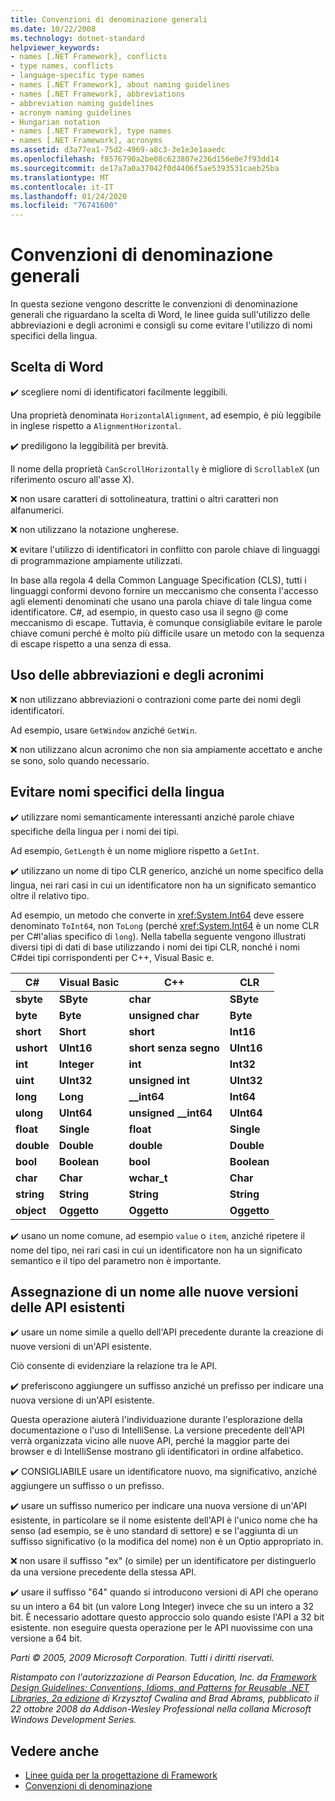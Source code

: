 ```yaml
---
title: Convenzioni di denominazione generali
ms.date: 10/22/2008
ms.technology: dotnet-standard
helpviewer_keywords:
- names [.NET Framework], conflicts
- type names, conflicts
- language-specific type names
- names [.NET Framework], about naming guidelines
- names [.NET Framework], abbreviations
- abbreviation naming guidelines
- acronym naming guidelines
- Hungarian notation
- names [.NET Framework], type names
- names [.NET Framework], acronyms
ms.assetid: d3a77ea1-75d2-4969-a8c3-3e1e3e1aaedc
ms.openlocfilehash: f8576790a2be08c623807e236d156e0e7f93dd14
ms.sourcegitcommit: de17a7a0a37042f0d4406f5ae5393531caeb25ba
ms.translationtype: MT
ms.contentlocale: it-IT
ms.lasthandoff: 01/24/2020
ms.locfileid: "76741600"
---
```

# <a name="general-naming-conventions"></a>Convenzioni di denominazione generali
In questa sezione vengono descritte le convenzioni di denominazione generali che riguardano la scelta di Word, le linee guida sull'utilizzo delle abbreviazioni e degli acronimi e consigli su come evitare l'utilizzo di nomi specifici della lingua.

## <a name="word-choice"></a>Scelta di Word
 ✔️ scegliere nomi di identificatori facilmente leggibili.

 Una proprietà denominata `HorizontalAlignment`, ad esempio, è più leggibile in inglese rispetto a `AlignmentHorizontal`.

 ✔️ prediligono la leggibilità per brevità.

 Il nome della proprietà `CanScrollHorizontally` è migliore di `ScrollableX` (un riferimento oscuro all'asse X).

 ❌ non usare caratteri di sottolineatura, trattini o altri caratteri non alfanumerici.

 ❌ non utilizzano la notazione ungherese.

 ❌ evitare l'utilizzo di identificatori in conflitto con parole chiave di linguaggi di programmazione ampiamente utilizzati.

 In base alla regola 4 della Common Language Specification (CLS), tutti i linguaggi conformi devono fornire un meccanismo che consenta l'accesso agli elementi denominati che usano una parola chiave di tale lingua come identificatore. C#, ad esempio, in questo caso usa il segno @ come meccanismo di escape. Tuttavia, è comunque consigliabile evitare le parole chiave comuni perché è molto più difficile usare un metodo con la sequenza di escape rispetto a una senza di essa.

## <a name="using-abbreviations-and-acronyms"></a>Uso delle abbreviazioni e degli acronimi
 ❌ non utilizzano abbreviazioni o contrazioni come parte dei nomi degli identificatori.

 Ad esempio, usare `GetWindow` anziché `GetWin`.

 ❌ non utilizzano alcun acronimo che non sia ampiamente accettato e anche se sono, solo quando necessario.

## <a name="avoiding-language-specific-names"></a>Evitare nomi specifici della lingua
 ✔️ utilizzare nomi semanticamente interessanti anziché parole chiave specifiche della lingua per i nomi dei tipi.

 Ad esempio, `GetLength` è un nome migliore rispetto a `GetInt`.

 ✔️ utilizzano un nome di tipo CLR generico, anziché un nome specifico della lingua, nei rari casi in cui un identificatore non ha un significato semantico oltre il relativo tipo.

 Ad esempio, un metodo che converte in <xref:System.Int64> deve essere denominato `ToInt64`, non `ToLong` (perché <xref:System.Int64> è un nome CLR per C#l'alias specifico di `long`). Nella tabella seguente vengono illustrati diversi tipi di dati di base utilizzando i nomi dei tipi CLR, nonché i nomi C#dei tipi corrispondenti per C++, Visual Basic e.

|C#|Visual Basic|C++|CLR|
|---------|------------------|-----------|---------|
|**sbyte**|**SByte**|**char**|**SByte**|
|**byte**|**Byte**|**unsigned char**|**Byte**|
|**short**|**Short**|**short**|**Int16**|
|**ushort**|**UInt16**|**short senza segno**|**UInt16**|
|**int**|**Integer**|**int**|**Int32**|
|**uint**|**UInt32**|**unsigned int**|**UInt32**|
|**long**|**Long**|**__int64**|**Int64**|
|**ulong**|**UInt64**|**unsigned __int64**|**UInt64**|
|**float**|**Single**|**float**|**Single**|
|**double**|**Double**|**double**|**Double**|
|**bool**|**Boolean**|**bool**|**Boolean**|
|**char**|**Char**|**wchar_t**|**Char**|
|**string**|**String**|**String**|**String**|
|**object**|**Oggetto**|**Oggetto**|**Oggetto**|

 ✔️ usano un nome comune, ad esempio `value` o `item`, anziché ripetere il nome del tipo, nei rari casi in cui un identificatore non ha un significato semantico e il tipo del parametro non è importante.

## <a name="naming-new-versions-of-existing-apis"></a>Assegnazione di un nome alle nuove versioni delle API esistenti
 ✔️ usare un nome simile a quello dell'API precedente durante la creazione di nuove versioni di un'API esistente.

 Ciò consente di evidenziare la relazione tra le API.

 ✔️ preferiscono aggiungere un suffisso anziché un prefisso per indicare una nuova versione di un'API esistente.

 Questa operazione aiuterà l'individuazione durante l'esplorazione della documentazione o l'uso di IntelliSense. La versione precedente dell'API verrà organizzata vicino alle nuove API, perché la maggior parte dei browser e di IntelliSense mostrano gli identificatori in ordine alfabetico.

 ✔️ CONSIGLIABILE usare un identificatore nuovo, ma significativo, anziché aggiungere un suffisso o un prefisso.

 ✔️ usare un suffisso numerico per indicare una nuova versione di un'API esistente, in particolare se il nome esistente dell'API è l'unico nome che ha senso (ad esempio, se è uno standard di settore) e se l'aggiunta di un suffisso significativo (o la modifica del nome) non è un Optio appropriato in.

 ❌ non usare il suffisso "ex" (o simile) per un identificatore per distinguerlo da una versione precedente della stessa API.

 ✔️ usare il suffisso "64" quando si introducono versioni di API che operano su un intero a 64 bit (un valore Long Integer) invece che su un intero a 32 bit. È necessario adottare questo approccio solo quando esiste l'API a 32 bit esistente. non eseguire questa operazione per le API nuovissime con una versione a 64 bit.

 *Parti © 2005, 2009 Microsoft Corporation. Tutti i diritti riservati.*

 *Ristampato con l'autorizzazione di Pearson Education, Inc. da [Framework Design Guidelines: Conventions, Idioms, and Patterns for Reusable .NET Libraries, 2a edizione](https://www.informit.com/store/framework-design-guidelines-conventions-idioms-and-9780321545619) di Krzysztof Cwalina and Brad Abrams, pubblicato il 22 ottobre 2008 da Addison-Wesley Professional nella collana Microsoft Windows Development Series.*

## <a name="see-also"></a>Vedere anche

- [Linee guida per la progettazione di Framework](../../../docs/standard/design-guidelines/index.md)
- [Convenzioni di denominazione](../../../docs/standard/design-guidelines/naming-guidelines.md)
